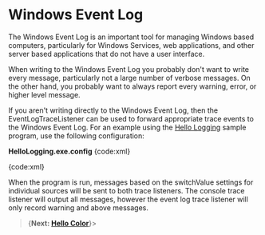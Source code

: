 # Windows Event Log

The Windows Event Log is an important tool for managing Windows based computers, particularly for Windows Services, web applications, and other server based applications that do not have a user interface.

When writing to the Windows Event Log you probably don't want to write every message, particularly not a large number of verbose messages. On the other hand, you probably want to always report every warning, error, or higher level message.

If you aren't writing directly to the Windows Event Log, then the EventLogTraceListener can be used to forward appropriate trace events to the Windows Event Log. For an example using the [Hello Logging](Hello-Logging) sample program, use the following configuration:

**HelloLogging.exe.config**
{code:xml}
<?xml version="1.0" encoding="utf-8" ?>
<configuration>
  <system.diagnostics>
    <sharedListeners>
      <add name="console"
         type="System.Diagnostics.ConsoleTraceListener" />
      <add name="eventlog"
         type="System.Diagnostics.EventLogTraceListener">
        <filter type="System.Diagnostics.EventTypeFilter"
                initializeData="Warning" />
      </add>
    </sharedListeners>
    <sources>
      <source name="HelloProgram" switchValue="Information,ActivityTracing">
        <listeners>
          <clear />
          <add name="console" />
          <add name="eventlog" />
        </listeners>
      </source>
      <source name="HelloWorker" switchValue="All">
        <listeners>
          <clear />
          <add name="console" />
          <add name="eventlog" />
        </listeners>
      </source>
    </sources>
  </system.diagnostics>
</configuration>
{code:xml}

When the program is run, messages based on the switchValue settings for individual sources will be sent to both trace listeners. The console trace listener will output all messages, however the event log trace listener will only record warning and above messages.

>{**Next: [Hello Color](Hello-Color)**}>